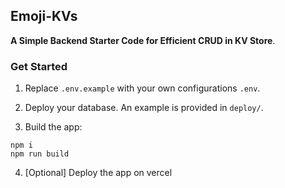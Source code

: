 
## Emoji-KVs

**A Simple Backend Starter Code for Efficient CRUD in KV Store**.

### Get Started

1. Replace `.env.example` with your own configurations `.env`.

2. Deploy your database. An example is provided in `deploy/`.

3. Build the app:

```shell
npm i
npm run build
```

4. [Optional] Deploy the app on vercel

